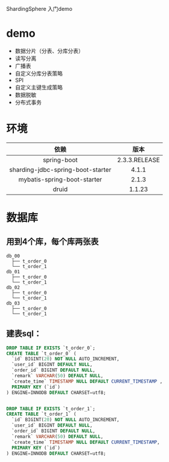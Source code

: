 ShardingSphere 入门demo
# demo
- 数据分片（分表、分库分表）
- 读写分离
- 广播表
- 自定义分库分表策略
- SPI
- 自定义主键生成策略
- 数据脱敏
- 分布式事务

# 环境
| 依赖 | 版本 |
|:-----:|:-----:|
| spring-boot | 2.3.3.RELEASE  |
| sharding-jdbc-spring-boot-starter | 4.1.1   |
| mybatis-spring-boot-starter | 2.1.3 |
| druid | 1.1.23 |

# 数据库
## 用到4个库，每个库两张表
```
db_00
  ├── t_order_0
  └── t_order_1 
db_01
  ├── t_order_0
  └── t_order_1 
db_02
  ├── t_order_0
  └── t_order_1 
db_03
  ├── t_order_0
  └── t_order_1 
```

  
## 建表sql：
```sql
DROP TABLE IF EXISTS `t_order_0`;
CREATE TABLE `t_order_0` (
  `id` BIGINT(20) NOT NULL AUTO_INCREMENT,
  `user_id` BIGINT DEFAULT NULL,
  `order_id` BIGINT DEFAULT NULL,
  `remark` VARCHAR(50) DEFAULT NULL,
  `create_time` TIMESTAMP NULL DEFAULT CURRENT_TIMESTAMP ,
  PRIMARY KEY (`id`)
) ENGINE=INNODB DEFAULT CHARSET=utf8;


DROP TABLE IF EXISTS `t_order_1`;
CREATE TABLE `t_order_1` (
  `id` BIGINT(20) NOT NULL AUTO_INCREMENT,
  `user_id` BIGINT DEFAULT NULL,
  `order_id` BIGINT DEFAULT NULL,
  `remark` VARCHAR(50) DEFAULT NULL,
  `create_time` TIMESTAMP NULL DEFAULT CURRENT_TIMESTAMP,
  PRIMARY KEY (`id`)
) ENGINE=INNODB DEFAULT CHARSET=utf8;
```
